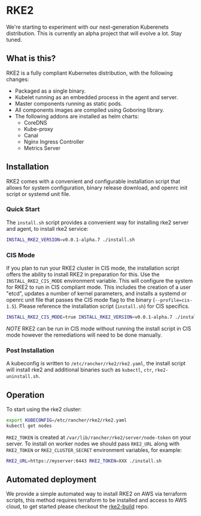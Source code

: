 # RKE2

We're starting to experiment with our next-generation Kuberenets distribution. This is currently an alpha project that will evolve a lot. Stay tuned.

## What is this?

RKE2 is a fully compliant Kubernetes distribution, with the following changes:

- Packaged as a single binary.
- Kubelet running as an embedded process in the agent and server.
- Master components running as static pods.
- All components images are compiled using Goboring library.
- The following addons are installed as helm charts:
  - CoreDNS
  - Kube-proxy
  - Canal
  - Nginx Ingress Controller
  - Metrics Server

## Installation

RKE2 comes with a convenient and configurable installation script that allows for system configuration, binary release download, and openrc init script or systemd unit file. 

### Quick Start

The `install.sh` script provides a convenient way for installing rke2 server and agent, to install rke2 service:

```sh
INSTALL_RKE2_VERSION=v0.0.1-alpha.7 ./install.sh
```

### CIS Mode

If you plan to run your RKE2 cluster in CIS mode, the installation script offers the ability to install RKE2 in preparation for this. Use the `INSTALL_RKE2_CIS_MODE` environment variable. This will configure the system for RKE2 to run in CIS compliant mode. This includes the creation of a user "etcd", updates a number of kernel parameters, and installs a systemd or openrc unit file that passes the CIS mode flag to the binary (`--profile=cis-1.5`). Please reference the installation script (`install.sh`) for CIS specifics.

```sh
INSTALL_RKE2_CIS_MODE=true INSTALL_RKE2_VERSION=v0.0.1-alpha.7 ./install.sh
```

*NOTE*
RKE2 can be run in CIS mode without running the install script in CIS mode however the remediations will need to be done manually. 

### Post Installation

A kubeconfig is written to `/etc/rancher/rke2/rke2.yaml`, the install script will install rke2 and additional binaries such as `kubectl`, `ctr`, `rke2-uninstall.sh`.

## Operation

To start using the rke2 cluster:

```sh
export KUBECONFIG=/etc/rancher/rke2/rke2.yaml
kubectl get nodes
```

`RKE2_TOKEN` is created at `/var/lib/rancher/rke2/server/node-token` on your server. To install on worker nodes we should pass `RKE2_URL` along with `RKE2_TOKEN` or `RKE2_CLUSTER_SECRET` environment variables, for example:

```sh
RKE2_URL=https://myserver:6443 RKE2_TOKEN=XXX ./install.sh
```

## Automated deployment

We provide a simple automated way to install RKE2 on AWS via terraform scripts, this method requires terraform to be installed and access to AWS cloud, to get started please checkout the [rke2-build](https://github.com/rancher/rke2-build) repo.
